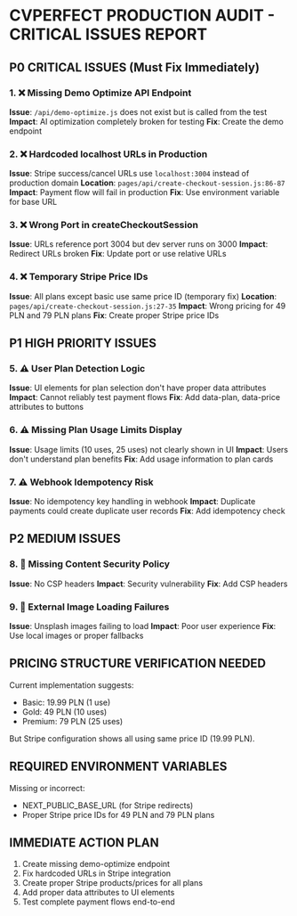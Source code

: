 # CVPERFECT PRODUCTION AUDIT - CRITICAL ISSUES REPORT

## P0 CRITICAL ISSUES (Must Fix Immediately)

### 1. ❌ Missing Demo Optimize API Endpoint
**Issue**: `/api/demo-optimize.js` does not exist but is called from the test
**Impact**: AI optimization completely broken for testing
**Fix**: Create the demo endpoint

### 2. ❌ Hardcoded localhost URLs in Production
**Issue**: Stripe success/cancel URLs use `localhost:3004` instead of production domain
**Location**: `pages/api/create-checkout-session.js:86-87`
**Impact**: Payment flow will fail in production
**Fix**: Use environment variable for base URL

### 3. ❌ Wrong Port in createCheckoutSession 
**Issue**: URLs reference port 3004 but dev server runs on 3000
**Impact**: Redirect URLs broken
**Fix**: Update port or use relative URLs

### 4. ❌ Temporary Stripe Price IDs
**Issue**: All plans except basic use same price ID (temporary fix)
**Location**: `pages/api/create-checkout-session.js:27-35`
**Impact**: Wrong pricing for 49 PLN and 79 PLN plans
**Fix**: Create proper Stripe price IDs

## P1 HIGH PRIORITY ISSUES

### 5. ⚠️ User Plan Detection Logic
**Issue**: UI elements for plan selection don't have proper data attributes
**Impact**: Cannot reliably test payment flows
**Fix**: Add data-plan, data-price attributes to buttons

### 6. ⚠️ Missing Plan Usage Limits Display
**Issue**: Usage limits (10 uses, 25 uses) not clearly shown in UI
**Impact**: Users don't understand plan benefits
**Fix**: Add usage information to plan cards

### 7. ⚠️ Webhook Idempotency Risk
**Issue**: No idempotency key handling in webhook
**Impact**: Duplicate payments could create duplicate user records
**Fix**: Add idempotency check

## P2 MEDIUM ISSUES

### 8. 🔧 Missing Content Security Policy
**Issue**: No CSP headers
**Impact**: Security vulnerability
**Fix**: Add CSP headers

### 9. 🔧 External Image Loading Failures
**Issue**: Unsplash images failing to load
**Impact**: Poor user experience
**Fix**: Use local images or proper fallbacks

## PRICING STRUCTURE VERIFICATION NEEDED

Current implementation suggests:
- Basic: 19.99 PLN (1 use)
- Gold: 49 PLN (10 uses) 
- Premium: 79 PLN (25 uses)

But Stripe configuration shows all using same price ID (19.99 PLN).

## REQUIRED ENVIRONMENT VARIABLES

Missing or incorrect:
- NEXT_PUBLIC_BASE_URL (for Stripe redirects)
- Proper Stripe price IDs for 49 PLN and 79 PLN plans

## IMMEDIATE ACTION PLAN

1. Create missing demo-optimize endpoint
2. Fix hardcoded URLs in Stripe integration  
3. Create proper Stripe products/prices for all plans
4. Add proper data attributes to UI elements
5. Test complete payment flows end-to-end